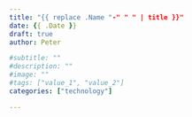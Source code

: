 ```yaml
---
title: "{{ replace .Name "-" " " | title }}"
date: {{ .Date }}
draft: true
author: Peter

#subtitle: ""
#description: ""
#image: ""
#tags: ["value_1", "value_2"]
categories: ["technology"]

---
```

